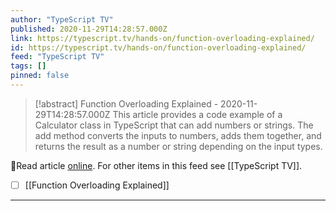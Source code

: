 ```yaml
---
author: "TypeScript TV"
published: 2020-11-29T14:28:57.000Z
link: https://typescript.tv/hands-on/function-overloading-explained/
id: https://typescript.tv/hands-on/function-overloading-explained/
feed: "TypeScript TV"
tags: []
pinned: false
---
```

> [!abstract] Function Overloading Explained - 2020-11-29T14:28:57.000Z
> This article provides a code example of a Calculator class in TypeScript that can add numbers or strings. The add method converts the inputs to numbers, adds them together, and returns the result as a number or string depending on the input types.

🔗Read article [online](https://typescript.tv/hands-on/function-overloading-explained/). For other items in this feed see [[TypeScript TV]].

- [ ] [[Function Overloading Explained]]
- - -

